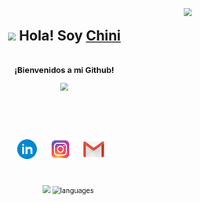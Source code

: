 <img src="https://user-images.githubusercontent.com/89086478/141215040-e15efe71-81f9-4f3f-89a3-889943efff71.gif" align="right" height="350" />
<!-- <p align="center"> -->
  <h1 align="center"><img src="https://media.giphy.com/media/hvRJCLFzcasrR4ia7z/giphy.gif" width="40px" /> Hola! Soy <b><a rel="nofollow noopener noreferrer" target="_blank" href="https://github.com/ChiniMarquez">Chini</a> </b></h1>
    <h3 align="center"><br>¡Bienvenidos a mi Github!<br></h3>
 <p align="center"><img src="https://user-images.githubusercontent.com/89086478/141312742-27d3704d-5106-4f08-b286-c4dfdd220f3e.png" width="190px" /></p>
  <br>



</p>


## 
<br>
<p align="center">
<a href="www.linkedin.com/in/marquezcinthia"><img src="https://github.com/sarthak77/sarthak77/blob/master/icons/icons8-linkedin-circled-48.png" alt="LinkedIn"></a> &nbsp; &nbsp;
<a href="https://www.instagram.com/chinimarquez/"><img src="https://github.com/sarthak77/sarthak77/blob/master/icons/icons8-instagram-48.png" alt="Instagram"></a> &nbsp; &nbsp;
<a href="mailto:marquezcinthia98@gmail.com"><img src="https://github.com/sarthak77/sarthak77/blob/master/icons/icons8-gmail-48.png" alt="Gmail"></a> &nbsp; &nbsp;
</p>


##


<p align="center">
  <br>
<img src="https://github-readme-stats.vercel.app/api?username=ChiniMarquez&show_icons=true&count_private=true&theme=nightowl" width="400"/>&nbsp;<img src="https://github-readme-stats.vercel.app/api/top-langs/?username=ChiniMarquez&layout=compact&count_private=true&theme=nightowl" alt="languages" height="158"/>  
<br/> 
  </p>
